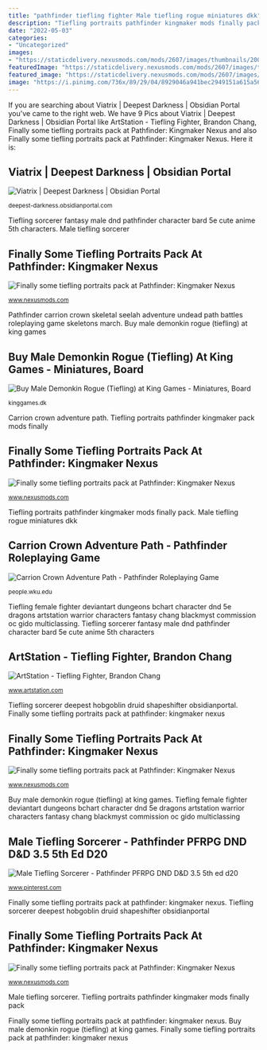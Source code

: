 ```yaml
---
title: "pathfinder tiefling fighter Male tiefling rogue miniatures dkk"
description: "Tiefling portraits pathfinder kingmaker mods finally pack"
date: "2022-05-03"
categories:
- "Uncategorized"
images:
- "https://staticdelivery.nexusmods.com/mods/2607/images/thumbnails/200/200-1603614993-1696263856.jpeg"
featuredImage: "https://staticdelivery.nexusmods.com/mods/2607/images/thumbnails/200/200-1603614994-1244241233.jpeg"
featured_image: "https://staticdelivery.nexusmods.com/mods/2607/images/thumbnails/200/200-1603614967-365394600.jpeg"
image: "https://i.pinimg.com/736x/89/29/04/8929046a941bec2949151a615a56f69f.jpg"
---
```


If you are searching about Viatrix | Deepest Darkness | Obsidian Portal you've came to the right web. We have 9 Pics about Viatrix | Deepest Darkness | Obsidian Portal like ArtStation - Tiefling Fighter, Brandon Chang, Finally some tiefling portraits pack at Pathfinder: Kingmaker Nexus and also Finally some tiefling portraits pack at Pathfinder: Kingmaker Nexus. Here it is:

## Viatrix | Deepest Darkness | Obsidian Portal

![Viatrix | Deepest Darkness | Obsidian Portal](http://cdn.obsidianportal.com/assets/126612/veatrixbig.jpg "Tiefling female fighter deviantart dungeons bchart character dnd 5e dragons artstation warrior characters fantasy chang blackmyst commission oc gido multiclassing")

<small>deepest-darkness.obsidianportal.com</small>

Tiefling sorcerer fantasy male dnd pathfinder character bard 5e cute anime 5th characters. Male tiefling sorcerer

## Finally Some Tiefling Portraits Pack At Pathfinder: Kingmaker Nexus

![Finally some tiefling portraits pack at Pathfinder: Kingmaker Nexus](https://staticdelivery.nexusmods.com/mods/2607/images/thumbnails/200/200-1603614993-1696263856.jpeg "Finally some tiefling portraits pack at pathfinder: kingmaker nexus")

<small>www.nexusmods.com</small>

Pathfinder carrion crown skeletal seelah adventure undead path battles roleplaying game skeletons march. Buy male demonkin rogue (tiefling) at king games

## Buy Male Demonkin Rogue (Tiefling) At King Games - Miniatures, Board

![Buy Male Demonkin Rogue (Tiefling) at King Games - Miniatures, Board](https://kinggames.dk/images/miniatures/7458_fs_p-p.jpg "Tiefling portraits pathfinder kingmaker mods finally pack")

<small>kinggames.dk</small>

Carrion crown adventure path. Tiefling portraits pathfinder kingmaker pack mods finally

## Finally Some Tiefling Portraits Pack At Pathfinder: Kingmaker Nexus

![Finally some tiefling portraits pack at Pathfinder: Kingmaker Nexus](https://staticdelivery.nexusmods.com/mods/2607/images/thumbnails/200/200-1603614967-365394600.jpeg "Tiefling portraits pathfinder kingmaker pack mods finally")

<small>www.nexusmods.com</small>

Tiefling portraits pathfinder kingmaker mods finally pack. Male tiefling rogue miniatures dkk

## Carrion Crown Adventure Path - Pathfinder Roleplaying Game

![Carrion Crown Adventure Path - Pathfinder Roleplaying Game](http://people.wku.edu/charles.plemons/pathfinder/carrion_crown/graphics/picture_skeletons.jpg "Male tiefling sorcerer")

<small>people.wku.edu</small>

Tiefling female fighter deviantart dungeons bchart character dnd 5e dragons artstation warrior characters fantasy chang blackmyst commission oc gido multiclassing. Tiefling sorcerer fantasy male dnd pathfinder character bard 5e cute anime 5th characters

## ArtStation - Tiefling Fighter, Brandon Chang

![ArtStation - Tiefling Fighter, Brandon Chang](https://cdnb.artstation.com/p/assets/images/images/001/347/517/large/bihong-chang-12-10-2015-02.jpg?1444800421 "Tiefling female fighter deviantart dungeons bchart character dnd 5e dragons artstation warrior characters fantasy chang blackmyst commission oc gido multiclassing")

<small>www.artstation.com</small>

Tiefling sorcerer deepest hobgoblin druid shapeshifter obsidianportal. Finally some tiefling portraits pack at pathfinder: kingmaker nexus

## Finally Some Tiefling Portraits Pack At Pathfinder: Kingmaker Nexus

![Finally some tiefling portraits pack at Pathfinder: Kingmaker Nexus](https://staticdelivery.nexusmods.com/mods/2607/images/thumbnails/200/200-1603614980-658326870.jpeg "Male tiefling sorcerer")

<small>www.nexusmods.com</small>

Buy male demonkin rogue (tiefling) at king games. Tiefling female fighter deviantart dungeons bchart character dnd 5e dragons artstation warrior characters fantasy chang blackmyst commission oc gido multiclassing

## Male Tiefling Sorcerer - Pathfinder PFRPG DND D&amp;D 3.5 5th Ed D20

![Male Tiefling Sorcerer - Pathfinder PFRPG DND D&amp;D 3.5 5th ed d20](https://i.pinimg.com/736x/89/29/04/8929046a941bec2949151a615a56f69f.jpg "Carrion crown adventure path")

<small>www.pinterest.com</small>

Finally some tiefling portraits pack at pathfinder: kingmaker nexus. Tiefling sorcerer deepest hobgoblin druid shapeshifter obsidianportal

## Finally Some Tiefling Portraits Pack At Pathfinder: Kingmaker Nexus

![Finally some tiefling portraits pack at Pathfinder: Kingmaker Nexus](https://staticdelivery.nexusmods.com/mods/2607/images/thumbnails/200/200-1603614994-1244241233.jpeg "Tiefling portraits pathfinder kingmaker mods finally pack")

<small>www.nexusmods.com</small>

Male tiefling sorcerer. Tiefling portraits pathfinder kingmaker mods finally pack

Finally some tiefling portraits pack at pathfinder: kingmaker nexus. Buy male demonkin rogue (tiefling) at king games. Finally some tiefling portraits pack at pathfinder: kingmaker nexus
